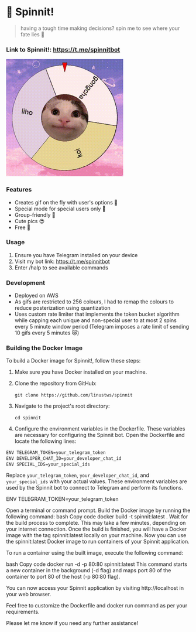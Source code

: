 # 🎡 Spinnit!

> having a tough time making decisions? spin me to see where your fate lies 💫

### Link to Spinnit!: https://t.me/spinnitbot

![demo](/assets/demo/demo.gif)

### Features
- Creates gif on the fly with user's options 🎨
- Special mode for special users only 💞
- Group-friendly 👥
- Cute pics 😍
- Free 🎉

### Usage 
1. Ensure you have Telegram installed on your device
2. Visit my bot link: https://t.me/spinnitbot
3. Enter /halp to see available commands

### Development
- Deployed on AWS
- As gifs are restricted to 256 colours, I had to remap the colours to reduce posterization using quantization
- Uses custom rate limiter that implements the token bucket algorithm while capping each unique and non-special user to at most 2 spins every 5 minute window period (Telegram imposes a rate limit of sending 10 gifs every 5 minutes 😿)

### Building the Docker Image
To build a Docker image for Spinnit!, follow these steps:

1. Make sure you have Docker installed on your machine.

2. Clone the repository from GitHub: 

    `git clone https://github.com/linustws/spinnit`
3. Navigate to the project's root directory:

   `cd spinnit`
4. Configure the environment variables in the Dockerfile. These variables are necessary for configuring the Spinnit bot. Open the Dockerfile and locate the following lines:

```
ENV TELEGRAM_TOKEN=your_telegram_token
ENV DEVELOPER_CHAT_ID=your_developer_chat_id
ENV SPECIAL_IDS=your_special_ids
```

Replace `your_telegram_token`, `your_developer_chat_id`, and `your_special_ids` with your actual values. These environment variables are used by the Spinnit bot to connect to Telegram and perform its functions. 




ENV TELEGRAM_TOKEN=your_telegram_token

Open a terminal or command prompt.
Build the Docker image by running the following command:
bash
Copy code
docker build -t spinnit:latest .
Wait for the build process to complete. This may take a few minutes, depending on your internet connection.
Once the build is finished, you will have a Docker image with the tag spinnit:latest locally on your machine.
Now you can use the spinnit:latest Docker image to run containers of your Spinnit application.

To run a container using the built image, execute the following command:

bash
Copy code
docker run -d -p 80:80 spinnit:latest
This command starts a new container in the background (-d flag) and maps port 80 of the container to port 80 of the host (-p 80:80 flag).

You can now access your Spinnit application by visiting http://localhost in your web browser.

Feel free to customize the Dockerfile and docker run command as per your requirements.

Please let me know if you need any further assistance!